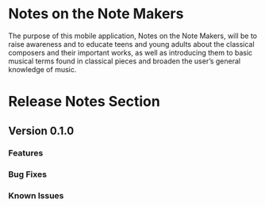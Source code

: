 # Notes on the Note Makers
The purpose of this mobile application, Notes on the Note Makers, will be to raise awareness and to educate teens and young adults about the classical composers and their important works, as well as introducing them to basic musical terms found in classical pieces and broaden the user’s general knowledge of music. 
# Release Notes Section
## Version 0.1.0
### Features

### Bug Fixes

### Known Issues


